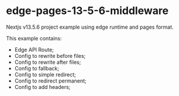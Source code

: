 # edge-pages-13-5-6-middleware
Nextjs v13.5.6 project example using edge runtime and pages format.

This example contains:
* Edge API Route;
* Config to rewrite before files;
* Config to rewrite after files;
* Config to fallback;
* Config to simple redirect;
* Config to redirect permanent;
* Config to add headers;